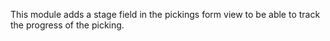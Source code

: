 This module adds a stage field in the pickings form view to be able to track
the progress of the picking.
